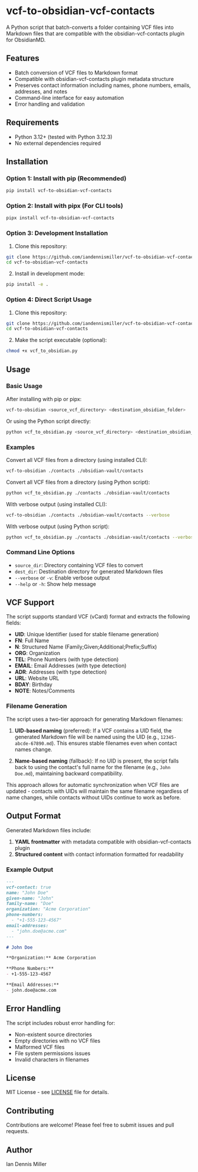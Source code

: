 # vcf-to-obsidian-vcf-contacts

A Python script that batch-converts a folder containing VCF files into Markdown files that are compatible with the obsidian-vcf-contacts plugin for ObsidianMD.

## Features

- Batch conversion of VCF files to Markdown format
- Compatible with obsidian-vcf-contacts plugin metadata structure
- Preserves contact information including names, phone numbers, emails, addresses, and notes
- Command-line interface for easy automation
- Error handling and validation

## Requirements

- Python 3.12+ (tested with Python 3.12.3)
- No external dependencies required

## Installation

### Option 1: Install with pip (Recommended)

```bash
pip install vcf-to-obsidian-vcf-contacts
```

### Option 2: Install with pipx (For CLI tools)

```bash
pipx install vcf-to-obsidian-vcf-contacts
```

### Option 3: Development Installation

1. Clone this repository:
```bash
git clone https://github.com/iandennismiller/vcf-to-obsidian-vcf-contacts.git
cd vcf-to-obsidian-vcf-contacts
```

2. Install in development mode:
```bash
pip install -e .
```

### Option 4: Direct Script Usage

1. Clone this repository:
```bash
git clone https://github.com/iandennismiller/vcf-to-obsidian-vcf-contacts.git
cd vcf-to-obsidian-vcf-contacts
```

2. Make the script executable (optional):
```bash
chmod +x vcf_to_obsidian.py
```

## Usage

### Basic Usage

After installing with pip or pipx:
```bash
vcf-to-obsidian <source_vcf_directory> <destination_obsidian_folder>
```

Or using the Python script directly:
```bash
python vcf_to_obsidian.py <source_vcf_directory> <destination_obsidian_folder>
```

### Examples

Convert all VCF files from a directory (using installed CLI):
```bash
vcf-to-obsidian ./contacts ./obsidian-vault/contacts
```

Convert all VCF files from a directory (using Python script):
```bash
python vcf_to_obsidian.py ./contacts ./obsidian-vault/contacts
```

With verbose output (using installed CLI):
```bash
vcf-to-obsidian ./contacts ./obsidian-vault/contacts --verbose
```

With verbose output (using Python script):
```bash
python vcf_to_obsidian.py ./contacts ./obsidian-vault/contacts --verbose
```

### Command Line Options

- `source_dir`: Directory containing VCF files to convert
- `dest_dir`: Destination directory for generated Markdown files
- `--verbose` or `-v`: Enable verbose output
- `--help` or `-h`: Show help message

## VCF Support

The script supports standard VCF (vCard) format and extracts the following fields:

- **UID**: Unique Identifier (used for stable filename generation)
- **FN**: Full Name
- **N**: Structured Name (Family;Given;Additional;Prefix;Suffix)
- **ORG**: Organization
- **TEL**: Phone Numbers (with type detection)
- **EMAIL**: Email Addresses (with type detection)
- **ADR**: Addresses (with type detection)
- **URL**: Website URL
- **BDAY**: Birthday
- **NOTE**: Notes/Comments

### Filename Generation

The script uses a two-tier approach for generating Markdown filenames:

1. **UID-based naming** (preferred): If a VCF contains a UID field, the generated Markdown file will be named using the UID (e.g., `12345-abcde-67890.md`). This ensures stable filenames even when contact names change.

2. **Name-based naming** (fallback): If no UID is present, the script falls back to using the contact's full name for the filename (e.g., `John Doe.md`), maintaining backward compatibility.

This approach allows for automatic synchronization when VCF files are updated - contacts with UIDs will maintain the same filename regardless of name changes, while contacts without UIDs continue to work as before.

## Output Format

Generated Markdown files include:

1. **YAML frontmatter** with metadata compatible with obsidian-vcf-contacts plugin
2. **Structured content** with contact information formatted for readability

### Example Output

```markdown
---
vcf-contact: true
name: "John Doe"
given-name: "John"
family-name: "Doe"
organization: "Acme Corporation"
phone-numbers:
  - "+1-555-123-4567"
email-addresses:
  - "john.doe@acme.com"
---

# John Doe

**Organization:** Acme Corporation

**Phone Numbers:**
- +1-555-123-4567

**Email Addresses:**
- john.doe@acme.com
```

## Error Handling

The script includes robust error handling for:

- Non-existent source directories
- Empty directories with no VCF files
- Malformed VCF files
- File system permissions issues
- Invalid characters in filenames

## License

MIT License - see [LICENSE](LICENSE) file for details.

## Contributing

Contributions are welcome! Please feel free to submit issues and pull requests.

## Author

Ian Dennis Miller
